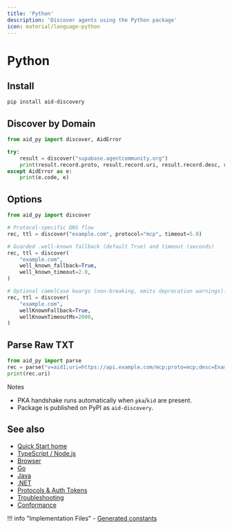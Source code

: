 ```yaml
---
title: 'Python'
description: 'Discover agents using the Python package'
icon: material/language-python
---
```


# Python

## Install

```bash
pip install aid-discovery
```

## Discover by Domain

```python
from aid_py import discover, AidError

try:
    result = discover("supabase.agentcommunity.org")
    print(result.record.proto, result.record.uri, result.record.desc, result.ttl)
except AidError as e:
    print(e.code, e)
```

## Options

```python
from aid_py import discover

# Protocol-specific DNS flow
rec, ttl = discover("example.com", protocol="mcp", timeout=5.0)

# Guarded .well-known fallback (default True) and timeout (seconds)
rec, ttl = discover(
    "example.com",
    well_known_fallback=True,
    well_known_timeout=2.0,
)

# Optional camelCase kwargs (non-breaking, emits deprecation warnings):
rec, ttl = discover(
    "example.com",
    wellKnownFallback=True,
    wellKnownTimeoutMs=2000,
)
```

## Parse Raw TXT

```python
from aid_py import parse
rec = parse("v=aid1;uri=https://api.example.com/mcp;proto=mcp;desc=Example")
print(rec.uri)
```

Notes

- PKA handshake runs automatically when `pka`/`kid` are present.
- Package is published on PyPI as `aid-discovery`.

## See also

- [Quick Start home](./quickstart)
- [TypeScript / Node.js](./quickstart_ts)
- [Browser](./quickstart_browser)
- [Go](./quickstart_go)
- [Java](./quickstart_java)
- [.NET](./quickstart_dotnet)
- [Protocols & Auth Tokens](../Reference/protocols)
- [Troubleshooting](../Reference/troubleshooting)
- [Conformance](../Tooling/conformance)

!!! info "Implementation Files" - [Generated constants](https://github.com/agentcommunity/agent-interface-discovery/blob/main/packages/aid-py/aid_py/constants.py)
